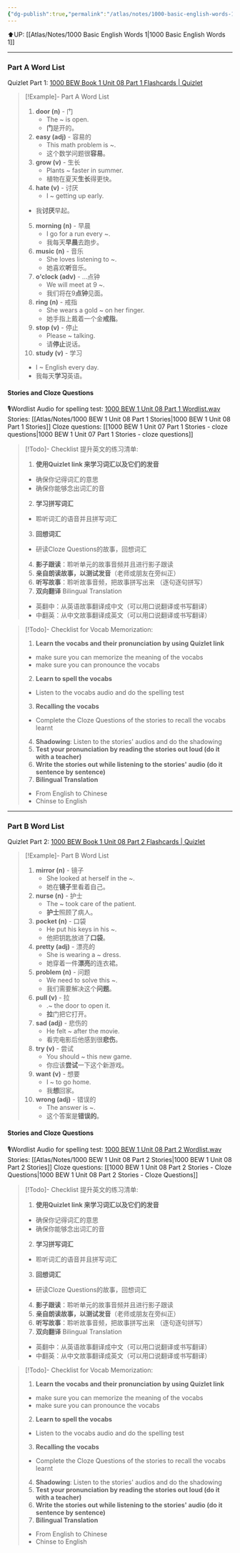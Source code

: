 ```yaml
---
{"dg-publish":true,"permalink":"/atlas/notes/1000-basic-english-words-1-unit-08/"}
---
```


⬆️UP: [[Atlas/Notes/1000 Basic English Words 1\|1000 Basic English Words 1]]

---
### Part A Word List
Quizlet Part 1: [1000 BEW Book 1 Unit 08 Part 1 Flashcards | Quizlet]()

> [!Example]- Part A Word List
> 1. **door (n)** - 门  
>     - The ~ is open.  
>     - **门**是开的。
> 2. **easy (adj)** - 容易的  
>     - This math problem is ~.  
>     - 这个数学问题很**容易**。
> 3. **grow (v)** - 生长  
>     - Plants ~ faster in summer.  
>     - 植物在夏天**生长**得更快。
> 4. **hate (v)** - 讨厌  
>     - I ~ getting up early.  
> 	- 我**讨厌**早起。
> 5. **morning (n)** - 早晨  
>     - I go for a run every ~.  
>     - 我每天**早晨**去跑步。
> 6. **music (n)** - 音乐  
>     - She loves listening to ~.  
>     - 她喜欢**听**音乐。
> 7. **o'clock (adv)** - ...点钟  
>     - We will meet at 9 ~.  
>     - 我们将在9**点钟**见面。
> 8. **ring (n)** - 戒指  
>     - She wears a gold ~ on her finger.  
>     - 她手指上戴着一个金**戒指**。
> 9. **stop (v)** - 停止  
>     - Please ~ talking.  
>     - 请**停止**说话。
> 10. **study (v)** - 学习  
> 	- I ~ English every day.  
> 	- 我每天**学习**英语。

#### Stories and Cloze Questions
🎙️Wordlist Audio for spelling test: [1000 BEW 1 Unit 08 Part 1 Wordlist.wav](https://drive.google.com/file/d/1U0n9KeP2THJuNwULaEB-bYhW1j0sjkA5/view?usp=drive_link)
Stories: [[Atlas/Notes/1000 BEW 1 Unit 08 Part 1 Stories\|1000 BEW 1 Unit 08 Part 1 Stories]]
Cloze questions: [[1000 BEW 1 Unit 07 Part 1 Stories - cloze questions\|1000 BEW 1 Unit 07 Part 1 Stories - cloze questions]]

> [!Todo]- Checklist 提升英文的练习清单:
> 1. **使用Quizlet link 来学习词汇以及它们的发音** 
>	- 确保你记得词汇的意思 
>	- 确保你能够念出词汇的音 
> 2. **学习拼写词汇** 
>	- 聆听词汇的语音并且拼写词汇 
> 3. **回想词汇**
>	- 研读Cloze Questions的故事，回想词汇 
> 4. **影子跟读**：聆听单元的故事音频并且进行影子跟读 
> 5. **亲自朗读故事，以测试发音**（老师或朋友在旁纠正）
> 6. **听写故事**：聆听故事音频，把故事拼写出来 （逐句逐句拼写）
> 7. **双向翻译** Bilingual Translation 
>	- 英翻中：从英语故事翻译成中文（可以用口说翻译或书写翻译）
>	- 中翻英：从中文故事翻译成英文（可以用口说翻译或书写翻译）

> [!Todo]- Checklist for Vocab Memorization:
> 
> 1. **Learn the vocabs and their pronunciation by using Quizlet link**
>	- make sure you can memorize the meaning of the vocabs
>	- make sure you can pronounce the vocabs
> 2. **Learn to spell the vocabs**
>	- Listen to the vocabs audio and do the spelling test
> 3. **Recalling the vocabs**
>	- Complete the Cloze Questions of the stories to recall the vocabs learnt
> 4. **Shadowing**: Listen to the stories' audios and do the shadowing
> 5. **Test your pronunciation by reading the stories out loud (do it with a teacher)**
> 6. **Write the stories out while listening to the stories' audio (do it sentence by sentence)**
> 7. **Bilingual Translation** 
> 	- From English to Chinese
> 	- Chinse to English

---
### Part B Word List
Quizlet Part 2: [1000 BEW Book 1 Unit 08 Part 2 Flashcards | Quizlet]()

> [!Example]- Part B Word List
> 1. **mirror (n)** - 镜子  
>     - She looked at herself in the ~.  
>     - 她在**镜子**里看着自己。
> 2. **nurse (n)** - 护士  
>     - The ~ took care of the patient.  
>     - **护士**照顾了病人。
> 3. **pocket (n)** - 口袋  
>     - He put his keys in his ~.  
>     - 他把钥匙放进了**口袋**。
> 4. **pretty (adj)** - 漂亮的  
>     - She is wearing a ~ dress.  
>     - 她穿着一件**漂亮**的连衣裙。
> 5. **problem (n)** - 问题  
>     - We need to solve this ~.  
>     - 我们需要解决这个**问题**。
> 6. **pull (v)** - 拉  
>     - .~ the door to open it.  
>     - **拉**门把它打开。
> 7. **sad (adj)** - 悲伤的  
>     - He felt ~ after the movie.  
>     - 看完电影后他感到很**悲伤**。
> 8. **try (v)** - 尝试  
>     - You should ~ this new game.  
>     - 你应该**尝试**一下这个新游戏。
> 9. **want (v)** - 想要  
>     - I ~ to go home.  
>     - 我**想**回家。
> 10. **wrong (adj)** - 错误的  
>     - The answer is ~.  
>     - 这个答案是**错误的**。
#### Stories and Cloze Questions
🎙️Wordlist Audio for spelling test: [1000 BEW 1 Unit 08 Part 2 Wordlist.wav](https://drive.google.com/file/d/1YkBET13CIxme0HuMKI7OyIeglv8rO6T-/view?usp=drive_link)
Stories: [[Atlas/Notes/1000 BEW 1 Unit 08 Part 2 Stories\|1000 BEW 1 Unit 08 Part 2 Stories]]
Cloze questions: [[1000 BEW 1 Unit 08 Part 2 Stories - Cloze Questions\|1000 BEW 1 Unit 08 Part 2 Stories - Cloze Questions]]

> [!Todo]- Checklist 提升英文的练习清单:
> 
> 1. **使用Quizlet link 来学习词汇以及它们的发音** 
>	- 确保你记得词汇的意思 
>	- 确保你能够念出词汇的音 
> 2. **学习拼写词汇** 
>	- 聆听词汇的语音并且拼写词汇 
> 3. **回想词汇**
>	- 研读Cloze Questions的故事，回想词汇 
> 4. **影子跟读**：聆听单元的故事音频并且进行影子跟读 
> 5. **亲自朗读故事，以测试发音**（老师或朋友在旁纠正）
> 6. **听写故事**：聆听故事音频，把故事拼写出来 （逐句逐句拼写）
> 7. **双向翻译** Bilingual Translation 
> 	- 英翻中：从英语故事翻译成中文（可以用口说翻译或书写翻译）
> 	- 中翻英：从中文故事翻译成英文（可以用口说翻译或书写翻译）

> [!Todo]- Checklist for Vocab Memorization:
> 
> 1. **Learn the vocabs and their pronunciation by using Quizlet link**
>	- make sure you can memorize the meaning of the vocabs
>	- make sure you can pronounce the vocabs
> 2. **Learn to spell the vocabs**
>	- Listen to the vocabs audio and do the spelling test
> 3. **Recalling the vocabs**
>	- Complete the Cloze Questions of the stories to recall the vocabs learnt
> 4. **Shadowing**: Listen to the stories' audios and do the shadowing
> 5. **Test your pronunciation by reading the stories out loud (do it with a teacher)**
> 6. **Write the stories out while listening to the stories' audio (do it sentence by sentence)**
> 7. **Bilingual Translation** 
> 	- From English to Chinese
> 	- Chinse to English


